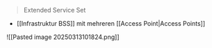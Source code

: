 > Extended Service Set

- [[Infrastruktur BSS]] mit mehreren [[Access Point|Access Points]]

![[Pasted image 20250313101824.png]]